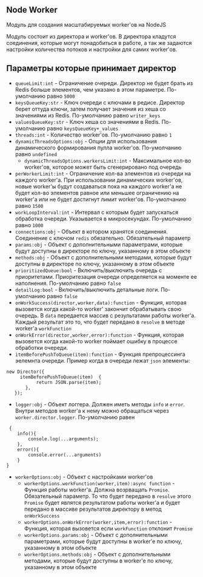 ## Node Worker
Модуль для создания масштабируемых worker'ов на NodeJS

Модуль состоит из директора и worker'ов. В директора кладутся соединения, которые могут понадобиться в работе, а так же задаются настройки количества потоков и настройки для самих worker'ов.

## Параметры которые принимает директор
 * `queueLimit:int` - Ограничение очереди. Директор не будет брать из Redis больше элементов, чем указано в этом параметре. По-умолчанию равно `5000`
 * `keysQueueKey:str` - Ключ очереди с ключами в редисе. Директор берет оттуда ключи, затем получает значения из хеша со значениями из Redis. По-умолчанию равно `writer_keys`
 * `valuesQueueKey:str` - Ключ хеша со значениями в Redis. По-умолчанию равно `keysQueueKey+_values`
 * `threads:int` - Количество worker'ов. По-умолчанию равно `1`
 * `dynamicThreadsOptions:obj` - Опции для использования динамического формирования пулла worker'ов. По-умолчанию равно `undefined` 
    * `dynamicThreadsOptions.workersLimit:int` - Максимальное кол-во worker'ов, которое может быть сгенерировано под очередь
 * `perWorkerLimit:int` - Ограничение кол-ва элементов из очереди на каждого worker'а. При использовании динамических worker'ов, новые worker'ы будут создаваться пока на каждого worker'а не будет кол-во элементов равное или меньшее ограничению на worker'а или не будет достигнут лимит worker'ов. По-умолчанию равно `1500`
 * `workLoopInterval:int` - Интервал с которым будет запускаться обработка очереди. Указывается в микросекундах. По-умолчанию равно `1000`
 * `connections:obj` - Объект в котором хранятся соединения. Соединение с ключом `redis` обязательно. Обязательный параметр
 * `params:obj` - Объект с дополнительными параметрами, которые будут доступны в директоре по ключу, указанному в этом объекте
 * `methods:obj` - Объект с дополнительными методами, которые будут доступны в директоре по ключу, указанному в этом объекте
 * `prioritizedQueue:bool` - Включить/выключить очередь с приоритетами. Приоритезация очереди определяется на моменте ее наполнения. По-умолчанию равно `false`
 * `detailLog:bool` - Включить/выключить детальные логи. По-умолчанию равно `false`
 * `onWorkSuccess(director,worker,data):function` - Функция, которая вызовется когда какой-то worker' закончит обрабатывать свою очередь. В `data` передается массив с результатами работы worker'а. Каждый результат это то, что будет передано в `resolve` в методе worker'a `workFunction`  
 * `onWorkError(director,worker,error):function` - Функция, которая вызовется когда какой-то worker поймает ошибку в процессе обработки очереди.
 * `itemBeforePushToQueue(item):function` - Функция препроцессинга эелемнта очереди. Пример когда в очереди лежат `json` элементы:
 ```
 new Director({
      itemBeforePushToQueue(item)  {
            return JSON.parse(item);
        },
    });
```
 * `logger:obj` - Объект логгера. Должен иметь методы `info` и `error`. Внутри методов worker'а к нему можно обращаться через `worker.director.logger`. По-умолчанию равен
 ```
  {
     info(){
         console.log(...arguments);
     },
     error(){
         console.error(...arguments)
     }
 }
 ```
  * `workerOptions:obj` - Объект с настройками worker'ов
    * `workerOptions.workFunction(worker,item):async function` - Функция работы worker'a. Должна возрващать `Promise`. Обязательный параметр. То что будет передано в `resolve` этого `Promise` будет являтся результатом работы worker'a и будет передано в массиве результатов директору в метод `onWorkSuccess`
    * `workerOptions.onWorkError(worker,item,error):function` - Функция, которая вызовется если `workFunction` отклонит `Promise`
    * `workerOptions.params:obj` - Объект с дополнительными параметрами, которые будут доступны в worker'e по ключу, указанному в этом объекте
    * `workerOptions.methods:obj` - Объект с дополнительными методами, которые будут доступны в worker'e по ключу, указанному в этом объекте
 
 
